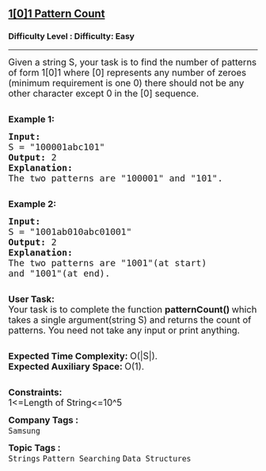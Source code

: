 <h2><a href="https://www.geeksforgeeks.org/problems/101-pattern-count1341/1?page=1&category=Pattern%20Searching&sortBy=difficulty">1[0]1 Pattern Count</a></h2><h3>Difficulty Level : Difficulty: Easy</h3><hr><div class="problems_problem_content__Xm_eO"><p><span style="font-size:18px">Given a string S, your task is to find the number of patterns of form 1[0]1 where [0] represents any number of zeroes (minimum requirement is one 0) there should not be any other character except 0 in the [0] sequence.</span></p>

<p><br>
<span style="font-size:18px"><strong>Example 1:</strong></span></p>

<pre><span style="font-size:18px"><strong>Input:</strong>
S = "100001abc101"<strong>
Output: </strong>2
<strong>Explanation:
</strong>The two patterns are "100001" and "101".</span></pre>

<p><br>
<span style="font-size:18px"><strong>Example 2:</strong></span></p>

<pre><span style="font-size:18px"><strong>Input:
</strong>S = "1001ab010abc01001"
<strong>Output: </strong>2
<strong>Explanation:
</strong>The two patterns are "1001"(at start)
and "1001"(at end).</span></pre>

<p><br>
<span style="font-size:18px"><strong>User Task:</strong><br>
Your task is to complete the function&nbsp;<strong>patternCount()&nbsp;</strong>which takes a single argument(string S) and returns the count of patterns. You need not take any input or print anything.</span></p>

<p><br>
<span style="font-size:18px"><strong>Expected Time Complexity:&nbsp;</strong>O(|S|).<br>
<strong>Expected Auxiliary Space:&nbsp;</strong>O(1).</span></p>

<p><br>
<span style="font-size:18px"><strong>Constraints:</strong><br>
1&lt;=Length of String&lt;=10^5</span></p>
</div><p><span style=font-size:18px><strong>Company Tags : </strong><br><code>Samsung</code>&nbsp;<br><p><span style=font-size:18px><strong>Topic Tags : </strong><br><code>Strings</code>&nbsp;<code>Pattern Searching</code>&nbsp;<code>Data Structures</code>&nbsp;